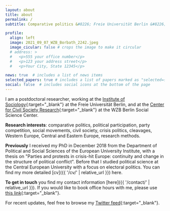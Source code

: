 ```yaml
---
layout: about
title: about
permalink: /
subtitle: Comparative politics &#8226; Freie Universität Berlin &#8226; WZB Berlin Social Science Center

profile:
  align: left
  image: 2021_09_07_WZB_Borbath_2242.jpeg
  image_cicular: false # crops the image to make it circular
  # address: >
  #   <p>555 your office number</p>
  #   <p>123 your address street</p>
  #   <p>Your City, State 12345</p>

news: true  # includes a list of news items
selected_papers: true # includes a list of papers marked as "selected={true}"
social: false  # includes social icons at the bottom of the page
---
```


I am a postdoctoral researcher, working at the [Institute of Sociology](https://www.polsoz.fu-berlin.de/en/soziologie){:target="_blank"} at the Freie Universität Berlin, and at the [Center for Civil Society Research](https://www.wzb.eu/en/research/trans-sectoral-research/center-for-civil-society-research){:target="_blank"} at the WZB Berlin Social Science Center.

__Research interests__: comparative politics, political participation, party competition, social movements, civil society, crisis politics, cleavages, Western Europe, Central and Eastern Europe, research methods.

__Previously__ I received my PhD in December 2018 from the Department of Political and Social Sciences of the European University Institute, with a thesis on "Parties and protests in crisis-hit Europe: continuity and change in the structure of political conflict". Before that I studied political science at the Central European University with a focus on electoral politics. You can find my more detailed [cv]({{ '/cv/' | relative_url }}) here.

__To get in touch__ you find my contact information [here]({{ '/contact/' | relative_url }}). If you would like to book office hours with me, please use [this link](https://calendly.com/endre-borbath/office-hour){:target="_blank"}. 

For recent updates, feel free to browse my [Twitter feed](https://twitter.com/eborbath){:target="_blank"}.
